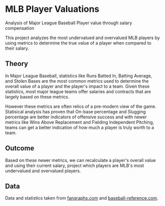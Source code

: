 # MLB Player Valuations
Analysis of Major League Baseball Player value through salary compensation

This project analyzes the most undervalued and overvalued MLB players by using metrics to determine the true value of a player when compared to their salary.

## Theory
In Major League Baseball, statistics like Runs Batted In, Batting Average, and Stolen Bases are the most common metrics used to determine the overall value of a player and the player's impact to a team. Given these statistics, most major league teams offer salaries and contracts that are largely based on these metrics. 

However these metrics are often relics of a pre-modern view of the game. Statisical analysis has proven that On-base percentage and Slugging percentage are better indicators of offensive success and with newer metrics like Wins Above Replacement and Fielding Independent Pitching, teams can get a better indication of how much a player is truly worth to a team.

## Outcome
Based on these newer metrics, we can recalculate a player's overall value and using their current salary, project which players are MLB's most undervalued and overvalued players.

## Data
Data and statistics taken from [fangraphs.com](http://www.fangraphs.com/) and [baseball-reference.com](http://www.baseball-reference.com/).

